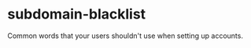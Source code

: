 subdomain-blacklist
===================

Common words that your users shouldn't use when setting up accounts.
